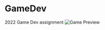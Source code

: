 # GameDev
2022 Game Dev assignment
![Game Preview](https://drive.google.com/file/d/1n77x-B8NY5K2oCIOCtta5-177qBJKADo/view?usp=sharing)

